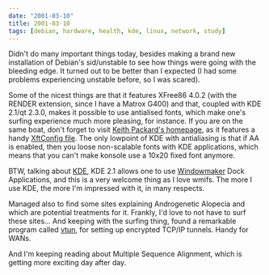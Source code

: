 ```yaml
---
date: "2001-03-10"
title: 2001-03-10
tags: [debian, hardware, health, kde, linux, network, study]
---
```

Didn't do many important things today, besides making a brand new
installation of Debian's sid/unstable to see how things were going
with the bleeding edge. It turned out to be better than I expected
(I had some problems experiencing unstable before, so I was
scared).

Some of the nicest things are that it features XFree86 4.0.2 (with
the RENDER extension, since I have a Matrox G400) and that, coupled
with KDE 2.1/qt 2.3.0, makes it possible to use antialised fonts,
which make one's surfing experience much more pleasing, for
instance. If you are on the same boat, don't forget to visit
[Keith Packard's homepage](http://keithp.com/~keithp/), as it
features a handy
[XftConfig file](http://keithp.com/~keithp/fonts/XftConfig). The
only lowpoint of KDE with antialiasing is that if AA is enabled,
then you loose non-scalable fonts with KDE applications, which
means that you can't make konsole use a 10x20 fixed font anymore.

BTW, talking about [KDE](http://www.kde.org/), KDE 2.1 allows one
to use [Windowmaker](http://www.windowmaker.org/) Dock
Applications, and this is a very welcome thing as I love wmifs. The
more I use KDE, the more I'm impressed with it, in many respects.

Managed also to find some sites explaining Androgenetic Alopecia
and which are potential treatments for it. Frankly, I'd love to not
have to surf these sites... And keeping with the surfing thing,
found a remarkable program called
[vtun](http://vtun.sourceforge.net/), for setting up encrypted
TCP/IP tunnels. Handy for WANs.

And I'm keeping reading about Multiple Sequence Alignment, which is
getting more exciting day after day.

